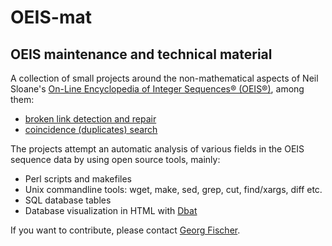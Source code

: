 # OEIS-mat
## OEIS maintenance and technical material 

A collection of small projects around the non-mathematical aspects of Neil Sloane's [On-Line Encyclopedia of Integer Sequences® (OEIS®)](https://oeis.org/), among them:
* [broken link detection and repair](https://oeis.org/w/index.php?title=User:Georg_Fischer/Broken_link_maintenance)
* [coincidence (duplicates) search](https://oeis.org/wiki/User:Georg_Fischer/Coincidences)

The projects attempt an automatic analysis of various fields in the OEIS sequence data by using open source tools, mainly:
* Perl scripts and makefiles
* Unix commandline tools: wget, make, sed, grep, cut, find/xargs, diff etc.
* SQL database tables
* Database visualization in HTML with [Dbat](https://github.com/gfis/dbat)

If you want to contribute, please contact [Georg Fischer](https://oeis.org/wiki/User:Georg_Fischer).

